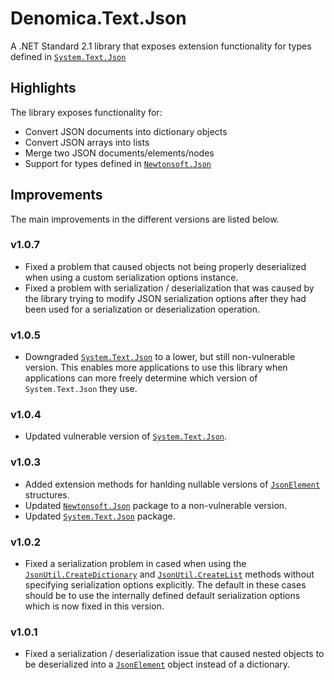 ﻿# Denomica.Text.Json

A .NET Standard 2.1 library that exposes extension functionality for types defined in [`System.Text.Json`](https://www.nuget.org/packages/System.Text.Json)

## Highlights

The library exposes functionality for:

- Convert JSON documents into dictionary objects
- Convert JSON arrays into lists
- Merge two JSON documents/elements/nodes
- Support for types defined in [`Newtonsoft.Json`](https://www.nuget.org/packages/Newtonsoft.Json/)

## Improvements

The main improvements in the different versions are listed below.

### v1.0.7

- Fixed a problem that caused objects not being properly deserialized when using a custom serialization options instance.
- Fixed a problem with serialization / deserialization that was caused by the library trying to modify JSON serialization options after they had been used for a serialization or deserialization operation.

### v1.0.5

- Downgraded [`System.Text.Json`](https://www.nuget.org/packages/System.Text.Json/) to a lower, but still non-vulnerable version. This enables more applications to use this library when applications can more freely determine which version of `System.Text.Json` they use.

### v1.0.4

- Updated vulnerable version of [`System.Text.Json`](https://www.nuget.org/packages/System.Text.Json/).

### v1.0.3

- Added extension methods for hanlding nullable versions of [`JsonElement`](https://learn.microsoft.com/dotnet/api/system.text.json.jsonelement) structures.
- Updated [`Newtonsoft.Json`](https://www.nuget.org/packages/Newtonsoft.Json/) package to a non-vulnerable version.
- Updated [`System.Text.Json`](https://www.nuget.org/packages/System.Text.Json/) package.

### v1.0.2

- Fixed a serialization problem in cased when using the [`JsonUtil.CreateDictionary`](https://github.com/Denomica/Denomica.Text.Json/blob/main/Denomica.Text.Json/JsonUtil.cs) and [`JsonUtil.CreateList`](https://github.com/Denomica/Denomica.Text.Json/blob/main/Denomica.Text.Json/JsonUtil.cs) methods without specifying serialization options explicitly. The default in these cases should be to use the internally defined default serialization options which is now fixed in this version.

### v1.0.1

- Fixed a serialization / deserialization issue that caused nested objects to be deserialized into a [`JsonElement`](https://docs.microsoft.com/dotnet/api/system.text.json.jsonelement) object instead of a dictionary.
